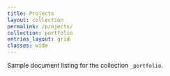 ```yaml
---
title: Projects
layout: collection
permalink: /projects/
collection: portfolio
entries_layout: grid
classes: wide
---
```


Sample document listing for the collection `_portfolio`.
